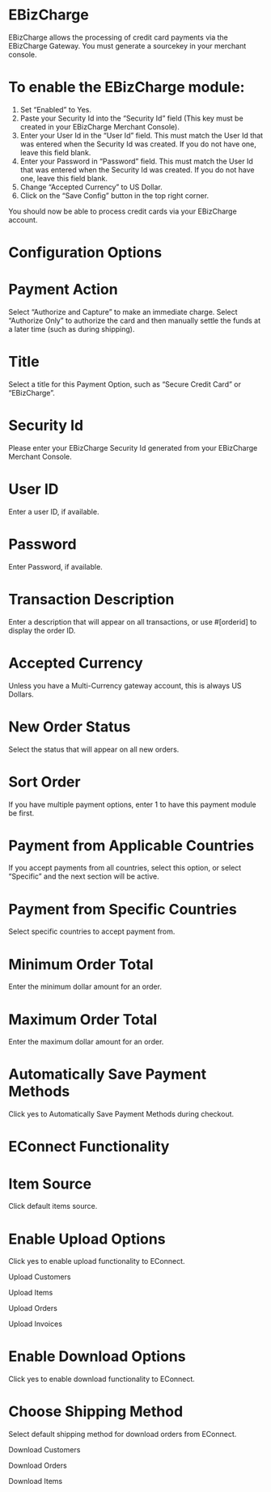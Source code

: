# EBizCharge

EBizCharge allows the processing of credit card payments via the EBizCharge Gateway. You must generate a sourcekey in your merchant console.

# To enable the EBizCharge module:
1.	Set “Enabled” to Yes.
2.	Paste your Security Id into the “Security Id” field (This key must be created in your EBizCharge Merchant Console).
3.	Enter your User Id in the “User Id” field. This must match the User Id that was entered when the Security Id was created. If you do not have one, leave this field blank.
4.	Enter your Password in “Password” field. This must match the User Id that was entered when the Security Id was created. If you do not have one, leave this field blank.
5.	Change “Accepted Currency” to US Dollar.
6.	Click on the “Save Config” button in the top right corner.

You should now be able to process credit cards via your EBizCharge account.

# Configuration Options

# Payment Action
Select “Authorize and Capture” to make an immediate charge. Select “Authorize Only” to authorize the card and then manually settle the funds at a later time (such as during shipping).
# Title
Select a title for this Payment Option, such as “Secure Credit Card” or “EBizCharge”.
# Security Id
Please enter your EBizCharge Security Id generated from your EBizCharge Merchant Console.
# User ID
Enter a user ID, if available. 
# Password
Enter Password, if available. 
# Transaction Description
Enter a description that will appear on all transactions, or use #[orderid] to display the order ID.
# Accepted Currency
Unless you have a Multi-Currency gateway account, this is always US Dollars.
# New Order Status
Select the status that will appear on all new orders.
# Sort Order
If you have multiple payment options, enter 1 to have this payment module be first.
# Payment from Applicable Countries
If you accept payments from all countries, select this option, or select “Specific” and the next section will be active.
# Payment from Specific Countries
Select specific countries to accept payment from.
# Minimum Order Total
Enter the minimum dollar amount for an order.
# Maximum Order Total
Enter the maximum dollar amount for an order.
# Automatically Save Payment Methods
Click yes to Automatically Save Payment Methods during checkout.
# EConnect Functionality
# Item Source
Click default items source.
# Enable Upload Options
Click yes to enable upload functionality to EConnect.

Upload Customers

Upload Items

Upload Orders

Upload Invoices

# Enable Download Options
Click yes to enable download functionality to EConnect.
# Choose Shipping Method 
Select default shipping method for download orders from EConnect.

Download Customers

Download Orders

Download Items
